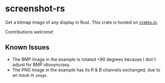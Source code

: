 # screenshot-rs
Get a bitmap image of any display in Rust. This crate is hosted on [crates.io](https://crates.io/crates/screenshot).

Contributions welcome!

## Known Issues

* The BMP Image in the example is rotated +90 degrees because I don't adjust for BMP idiosyncrasy.
* The PNG Image in the example has its R & B channels exchanged, due to an issue in `image`.
